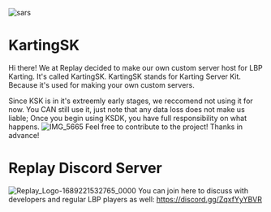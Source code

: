 ![sars](https://github.com/LittleBigPlanet/KartingSDK/assets/140343441/ba8582ff-188e-4824-83f7-de283896aaed)
# KartingSK
Hi there! We at Replay decided to make our own custom server host for LBP Karting.
It's called KartingSK.
KartingSK stands for Karting Server Kit. Because it's used for making your own custom servers.

Since KSK is in it's extreemly early stages, we reccomend not using it for now.
You CAN still use it, just note that any data loss does not make us liable; Once you begin using KSDK, you have full responsibility on what happens.
![IMG_5665](https://github.com/LittleBigPlanet/KartingSDK/assets/140343441/fb9be5e1-fbf8-4eef-9fe9-173f1afaf096)
Feel free to contribute to the project! Thanks in advance!

# Replay Discord Server
![Replay_Logo-1689221532765_0000](https://github.com/LittleBigPlanet/KartingSDK/assets/140343441/c8c151b1-112f-48ff-a893-ff8228f91412)
You can join here to discuss with developers and regular LBP players as well: https://discord.gg/ZqxfYyYBVR
